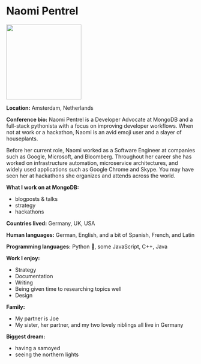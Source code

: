 # Naomi Pentrel

<img src="https://user-images.githubusercontent.com/5212232/47457283-89600f00-d78b-11e8-8fc2-487d36564805.png" width="200"/>

**Location:** Amsterdam, Netherlands

**Conference bio:**
Naomi Pentrel is a Developer Advocate at MongoDB and a full-stack pythonista with a focus on improving developer workflows. When not at work or a hackathon, Naomi is an avid emoji user and a slayer of houseplants.

Before her current role, Naomi worked as a Software Engineer at companies such as Google, Microsoft, and Bloomberg. Throughout her career she has worked on infrastructure automation, microservice architectures, and widely used applications such as Google Chrome and Skype. You may have seen her at hackathons she organizes and attends across the world.

**What I work on at MongoDB:**
- blogposts & talks
- strategy
- hackathons

**Countries lived:** Germany, UK, USA

**Human languages:** German, English, and a bit of Spanish, French, and Latin

**Programming languages:** Python 🐍, some JavaScript, C++, Java

**Work I enjoy:**
- Strategy
- Documentation
- Writing
- Being given time to researching topics well
- Design

**Family:**
- My partner is Joe
- My sister, her partner, and my two lovely niblings all live in Germany

**Biggest dream:**
- having a samoyed
- seeing the northern lights
